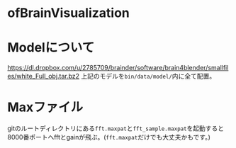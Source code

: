 # ofBrainVisualization

# Modelについて
https://dl.dropbox.com/u/2785709/brainder/software/brain4blender/smallfiles/white_Full_obj.tar.bz2
上記のモデルを`bin/data/model/`内に全て配置。

# Maxファイル
gitのルートディレクトリにある`fft.maxpat`と`fft_sample.maxpat`を起動すると8000番ポートへfftとgainが飛ぶ。(`fft.maxpat`だけでも大丈夫かもです。)
